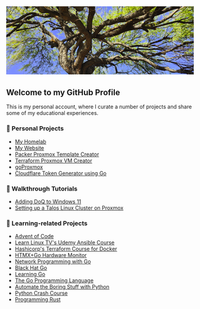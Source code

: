 # ![Hello from Arizona](banner.png)

## Welcome to my GitHub Profile

This is my personal account, where I curate a number of projects and share some
of my educational experiences.

### 🌵 Personal Projects

- [My Homelab](https://github.com/nicholas-fedor/Homelab)
- [My Website](https://nickfedor.com)
- [Packer Proxmox Template Creator](https://github.com/nicholas-fedor/Proxmox-Template-Creator)
- [Terraform Proxmox VM Creator](https://github.com/nicholas-fedor/Proxmox-Terraform)
- [goProxmox](https://github.com/nicholas-fedor/Proxmox-Template-Creator)
- [Cloudflare Token Generator using Go](https://github.com/nicholas-fedor/goGenerateCFToken)

### 👟 Walkthrough Tutorials

- [Adding DoQ to Windows 11](https://github.com/nicholas-fedor/AdGuard-DNS-Proxy)
- [Setting up a Talos Linux Cluster on Proxmox](https://github.com/nicholas-fedor/Self-Hosted-Talos)

### 📖 Learning-related Projects

- [Advent of Code](https://github.com/nicholas-fedor/Advent-of-Code)
- [Learn Linux TV's Udemy Ansible Course](https://github.com/nicholas-fedor/Ansible-Course)
- [Hashicorp's Terraform Course for
  Docker](https://github.com/nicholas-fedor/learn-terraform-docker-container)
- [HTMX+Go Hardware Monitor](https://github.com/nicholas-fedor/HTMX-Hardware-Monitor)
- [Network Programming with Go](https://github.com/nicholas-fedor/Network-Programming-with-Go)
- [Black Hat Go](https://github.com/nicholas-fedor/BlackHatGo)
- [Learning Go](https://github.com/nicholas-fedor/Learning-Go)
- [The Go Programming Language](https://github.com/nicholas-fedor/The-Go-Programming-Language)
- [Automate the Boring Stuff with Python](https://github.com/nicholas-fedor/Automate-the-Boring-Stuff-with-Python)
- [Python Crash Course](https://github.com/nicholas-fedor/Python-Crash-Course)
- [Programming Rust](https://github.com/nicholas-fedor/Programming-Rust)

